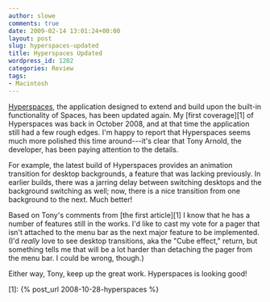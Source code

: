 ```yaml
---
author: slowe
comments: true
date: 2009-02-14 13:01:24+00:00
layout: post
slug: hyperspaces-updated
title: Hyperspaces Updated
wordpress_id: 1202
categories: Review
tags:
- Macintosh
---
```


[Hyperspaces](http://www.hyperspacesapp.com/), the application designed to extend and build upon the built-in functionality of Spaces, has been updated again. My [first coverage][1] of Hyperspaces was back in October 2008, and at that time the application still had a few rough edges. I'm happy to report that Hyperspaces seems much more polished this time around---it's clear that Tony Arnold, the developer, has been paying attention to the details.

For example, the latest build of Hyperspaces provides an animation transition for desktop backgrounds, a feature that was lacking previously. In earlier builds, there was a jarring delay between switching desktops and the background switching as well; now, there is a nice transition from one background to the next. Much better!

Based on Tony's comments from [the first article][1] I know that he has a number of features still in the works. I'd like to cast my vote for a pager that isn't attached to the menu bar as the next major feature to be implemented. (I'd _really_ love to see desktop transitions, aka the "Cube effect," return, but something tells me that will be a lot harder than detaching the pager from the menu bar. I could be wrong, though.)

Either way, Tony, keep up the great work. Hyperspaces is looking good!

[1]: {% post_url 2008-10-28-hyperspaces %}
